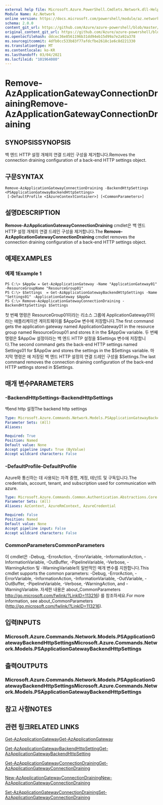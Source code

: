 ```yaml
---
external help file: Microsoft.Azure.PowerShell.Cmdlets.Network.dll-Help.xml
Module Name: Az.Network
online version: https://docs.microsoft.com/powershell/module/az.network/remove-azapplicationgatewayconnectiondraining
schema: 2.0.0
content_git_url: https://github.com/Azure/azure-powershell/blob/master/src/Network/Network/help/Remove-AzApplicationGatewayConnectionDraining.md
original_content_git_url: https://github.com/Azure/azure-powershell/blob/master/src/Network/Network/help/Remove-AzApplicationGatewayConnectionDraining.md
ms.openlocfilehash: ddcec36e8561196b31dd94eb15d99a7e2a92a378
ms.sourcegitcommit: 4dfb0cc533b83f77afdcfbe2618c1e6c8d221330
ms.translationtype: MT
ms.contentlocale: ko-KR
ms.lasthandoff: 03/04/2021
ms.locfileid: "101964080"
---
```

# <span data-ttu-id="ec700-101">Remove-AzApplicationGatewayConnectionDraining</span><span class="sxs-lookup"><span data-stu-id="ec700-101">Remove-AzApplicationGatewayConnectionDraining</span></span>

## <span data-ttu-id="ec700-102">SYNOPSIS</span><span class="sxs-lookup"><span data-stu-id="ec700-102">SYNOPSIS</span></span>
<span data-ttu-id="ec700-103">백 엔드 HTTP 설정 개체의 연결 드레인 구성을 제거합니다.</span><span class="sxs-lookup"><span data-stu-id="ec700-103">Removes the connection draining configuration of a back-end HTTP settings object.</span></span>

## <span data-ttu-id="ec700-104">구문</span><span class="sxs-lookup"><span data-stu-id="ec700-104">SYNTAX</span></span>

```
Remove-AzApplicationGatewayConnectionDraining -BackendHttpSettings <PSApplicationGatewayBackendHttpSettings>
 [-DefaultProfile <IAzureContextContainer>] [<CommonParameters>]
```

## <span data-ttu-id="ec700-105">설명</span><span class="sxs-lookup"><span data-stu-id="ec700-105">DESCRIPTION</span></span>
<span data-ttu-id="ec700-106">**Remove-AzApplicationGatewayConnectionDraining** cmdlet은 백 엔드 HTTP 설정 개체의 연결 드레인 구성을 제거합니다.</span><span class="sxs-lookup"><span data-stu-id="ec700-106">The **Remove-AzApplicationGatewayConnectionDraining** cmdlet removes the connection draining configuration of a back-end HTTP settings object.</span></span>

## <span data-ttu-id="ec700-107">예제</span><span class="sxs-lookup"><span data-stu-id="ec700-107">EXAMPLES</span></span>

### <span data-ttu-id="ec700-108">예제 1</span><span class="sxs-lookup"><span data-stu-id="ec700-108">Example 1</span></span>
```
PS C:\> $AppGw = Get-AzApplicationGateway -Name "ApplicationGateway01" -ResourceGroupName "ResourceGroup01"
PS C:\> $Settings  = Get-AzApplicationGatewayBackendHttpSettings -Name "Settings01" -ApplicationGateway $AppGw
PS C:\> Remove-AzApplicationGatewayConnectionDraining -BackendHttpSettings $Settings
```

<span data-ttu-id="ec700-109">첫 번째 명령은 ResourceGroup01이라는 리소스 그룹에 ApplicationGateway01이라는 애플리케이션 게이트웨이를 $AppGw 변수에 저장합니다.</span><span class="sxs-lookup"><span data-stu-id="ec700-109">The first command gets the application gateway named ApplicationGateway01 in the resource group named ResourceGroup01 and stores it in the $AppGw variable.</span></span>
<span data-ttu-id="ec700-110">두 번째 명령은 $AppGw 설정이라는 백 엔드 HTTP 설정을 $Settings 변수에 저장합니다.</span><span class="sxs-lookup"><span data-stu-id="ec700-110">The second command gets the back-end HTTP settings named Settings01 for $AppGw and stores the settings in the $Settings variable.</span></span>
<span data-ttu-id="ec700-111">마지막 명령은 에 저장된 백 엔드 HTTP 설정의 연결 드레인 구성을 $Settings.</span><span class="sxs-lookup"><span data-stu-id="ec700-111">The last command removes the connection draining configuration of the back-end HTTP settings stored in $Settings.</span></span>

## <span data-ttu-id="ec700-112">매개 변수</span><span class="sxs-lookup"><span data-stu-id="ec700-112">PARAMETERS</span></span>

### <span data-ttu-id="ec700-113">-BackendHttpSettings</span><span class="sxs-lookup"><span data-stu-id="ec700-113">-BackendHttpSettings</span></span>
<span data-ttu-id="ec700-114">백end http 설정</span><span class="sxs-lookup"><span data-stu-id="ec700-114">The backend http settings</span></span>

```yaml
Type: Microsoft.Azure.Commands.Network.Models.PSApplicationGatewayBackendHttpSettings
Parameter Sets: (All)
Aliases:

Required: True
Position: Named
Default value: None
Accept pipeline input: True (ByValue)
Accept wildcard characters: False
```

### <span data-ttu-id="ec700-115">-DefaultProfile</span><span class="sxs-lookup"><span data-stu-id="ec700-115">-DefaultProfile</span></span>
<span data-ttu-id="ec700-116">Azure와 통신하는 데 사용되는 자격 증명, 계정, 테넌트 및 구독입니다.</span><span class="sxs-lookup"><span data-stu-id="ec700-116">The credentials, account, tenant, and subscription used for communication with azure.</span></span>

```yaml
Type: Microsoft.Azure.Commands.Common.Authentication.Abstractions.Core.IAzureContextContainer
Parameter Sets: (All)
Aliases: AzContext, AzureRmContext, AzureCredential

Required: False
Position: Named
Default value: None
Accept pipeline input: False
Accept wildcard characters: False
```

### <span data-ttu-id="ec700-117">CommonParameters</span><span class="sxs-lookup"><span data-stu-id="ec700-117">CommonParameters</span></span>
<span data-ttu-id="ec700-118">이 cmdlet은 -Debug, -ErrorAction, -ErrorVariable, -InformationAction, -InformationVariable, -OutBuffer, -PipelineVariable, -Verbose, -WarningAction 및 -WarningVariable의 일반적인 매개 변수를 지원합니다.</span><span class="sxs-lookup"><span data-stu-id="ec700-118">This cmdlet supports the common parameters: -Debug, -ErrorAction, -ErrorVariable, -InformationAction, -InformationVariable, -OutVariable, -OutBuffer, -PipelineVariable, -Verbose, -WarningAction, and -WarningVariable.</span></span> <span data-ttu-id="ec700-119">자세한 내용은 about_CommonParameters http://go.microsoft.com/fwlink/?LinkID=113216) 를 참조하세요.</span><span class="sxs-lookup"><span data-stu-id="ec700-119">For more information, see about_CommonParameters (http://go.microsoft.com/fwlink/?LinkID=113216).</span></span>

## <span data-ttu-id="ec700-120">입력</span><span class="sxs-lookup"><span data-stu-id="ec700-120">INPUTS</span></span>

### <span data-ttu-id="ec700-121">Microsoft.Azure.Commands.Network.Models.PSApplicationGatewayBackendHttpSettings</span><span class="sxs-lookup"><span data-stu-id="ec700-121">Microsoft.Azure.Commands.Network.Models.PSApplicationGatewayBackendHttpSettings</span></span>

## <span data-ttu-id="ec700-122">출력</span><span class="sxs-lookup"><span data-stu-id="ec700-122">OUTPUTS</span></span>

### <span data-ttu-id="ec700-123">Microsoft.Azure.Commands.Network.Models.PSApplicationGatewayBackendHttpSettings</span><span class="sxs-lookup"><span data-stu-id="ec700-123">Microsoft.Azure.Commands.Network.Models.PSApplicationGatewayBackendHttpSettings</span></span>

## <span data-ttu-id="ec700-124">참고 사항</span><span class="sxs-lookup"><span data-stu-id="ec700-124">NOTES</span></span>

## <span data-ttu-id="ec700-125">관련 링크</span><span class="sxs-lookup"><span data-stu-id="ec700-125">RELATED LINKS</span></span>

[<span data-ttu-id="ec700-126">Get-AzApplicationGateway</span><span class="sxs-lookup"><span data-stu-id="ec700-126">Get-AzApplicationGateway</span></span>](./Get-AzApplicationGateway.md)

[<span data-ttu-id="ec700-127">Get-AzApplicationGatewayBackendHttpSetting</span><span class="sxs-lookup"><span data-stu-id="ec700-127">Get-AzApplicationGatewayBackendHttpSetting</span></span>](./Get-AzApplicationGatewayBackendHttpSetting.md)

[<span data-ttu-id="ec700-128">Get-AzApplicationGatewayConnectionDraining</span><span class="sxs-lookup"><span data-stu-id="ec700-128">Get-AzApplicationGatewayConnectionDraining</span></span>](./Get-AzApplicationGatewayConnectionDraining.md)

[<span data-ttu-id="ec700-129">New-AzApplicationGatewayConnectionDraining</span><span class="sxs-lookup"><span data-stu-id="ec700-129">New-AzApplicationGatewayConnectionDraining</span></span>](./New-AzApplicationGatewayConnectionDraining.md)

[<span data-ttu-id="ec700-130">Set-AzApplicationGatewayConnectionDraining</span><span class="sxs-lookup"><span data-stu-id="ec700-130">Set-AzApplicationGatewayConnectionDraining</span></span>](./Set-AzApplicationGatewayConnectionDraining.md)

